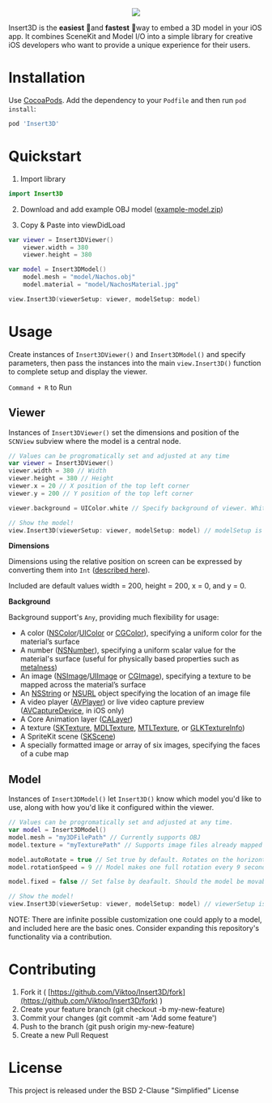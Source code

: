 <p align="center">
  <img src="https://media.giphy.com/media/oXbZqtyQ8IvwA/giphy.gif"/>
</p>



Insert3D is the **easiest** 🥳and **fastest** 🚀way to embed a 3D model in your iOS app. It combines SceneKit and Model I/O into a simple library for creative iOS developers who want to provide a unique experience for their users.

# Installation

Use [CocoaPods](http://cocoapods.org/). Add the dependency to your `Podfile` and then run `pod install`:

```ruby
pod 'Insert3D'
```

# Quickstart

1. Import library
```swift
import Insert3D
```
2. Download and add example OBJ model ([example-model.zip](https://public-demo-bucket.s3.amazonaws.com/demo/example-model.zip))

3. Copy & Paste into viewDidLoad

```swift
var viewer = Insert3DViewer() 
	viewer.width = 380 
	viewer.height = 380

var model = Insert3DModel()
	model.mesh = "model/Nachos.obj"
	model.material = "model/NachosMaterial.jpg"

view.Insert3D(viewerSetup: viewer, modelSetup: model)
```
# Usage

Create instances of `Insert3DViewer()` and `Insert3DModel()` and specify parameters, then pass the instances into the main `view.Insert3D()` function to complete setup and display the viewer.

`Command + R` to Run

## Viewer

Instances of `Insert3DViewer()` set the dimensions and position of the `SCNView` subview where the model is a central node.

```swift
// Values can be progromatically set and adjusted at any time 
var viewer = Insert3DViewer() 
viewer.width = 380 // Width 
viewer.height = 380 // Height 
viewer.x = 20 // X position of the top left corner
viewer.y = 200 // Y position of the top left corner

viewer.background = UIColor.white // Specify background of viewer. White by default 

// Show the model! 
view.Insert3D(viewerSetup: viewer, modelSetup: model) // modelSetup is also required
```

**Dimensions**

Dimensions using the relative position on screen can be expressed by converting them into `Int` ([described here](https://stackoverflow.com/questions/3678255/centering-a-cgrect-in-a-view/3678285#3678285)).

Included are default values width = 200, height = 200, x = 0, and y = 0.

**Background**

Background support's `Any`, providing much flexibility for usage:

-   A color ([NSColor](<https://developer.apple.com/documentation/appkit/nscolor>)/[UIColor](<https://developer.apple.com/documentation/uikit/uicolor>) or [CGColor](<https://developer.apple.com/documentation/coregraphics/cgcolor>)), specifying a uniform color for the material’s surface
-   A number ([NSNumber](<https://developer.apple.com/documentation/foundation/nsnumber>)), specifying a uniform scalar value for the material's surface (useful for physically based properties such as [metalness](<https://developer.apple.com/documentation/scenekit/scnmaterial/1640554-metalness>))
-   An image ([NSImage](<https://developer.apple.com/documentation/appkit/nsimage>)/[UIImage](<https://developer.apple.com/documentation/uikit/uiimage>) or [CGImage](<https://developer.apple.com/documentation/coregraphics/cgimage>)), specifying a texture to be mapped across the material’s surface
-   An [NSString](<https://developer.apple.com/documentation/foundation/nsstring>) or [NSURL](<https://developer.apple.com/documentation/foundation/nsurl>) object specifying the location of an image file
-   A video player ([AVPlayer](<https://developer.apple.com/documentation/avfoundation/avplayer>)) or live video capture preview ([AVCaptureDevice](<https://developer.apple.com/documentation/avfoundation/avcapturedevice>), in iOS only)
-   A Core Animation layer ([CALayer](<https://developer.apple.com/documentation/quartzcore/calayer>))
-   A texture ([SKTexture](<https://developer.apple.com/documentation/spritekit/sktexture>), [MDLTexture](<https://developer.apple.com/documentation/modelio/mdltexture>), [MTLTexture](<https://developer.apple.com/documentation/metal/mtltexture>), or [GLKTextureInfo](<https://developer.apple.com/documentation/glkit/glktextureinfo>))
-   A SpriteKit scene ([SKScene](<https://developer.apple.com/documentation/spritekit/skscene>))
-   A specially formatted image or array of six images, specifying the faces of a cube map


## Model

Instances of `Insert3DModel()` let `Insert3D()` know which model you'd like to use, along with how you'd like it configured within the viewer.

```swift
// Values can be progromatically set and adjusted at any time.
var model = Insert3DModel()
model.mesh = "my3DFilePath" // Currently supports OBJ
model.texture = "myTexturePath" // Supports image files already mapped to the model

model.autoRotate = true // Set true by default. Rotates on the horizontal axis
model.rotationSpeed = 9 // Model makes one full rotation every 9 seconds

model.fixed = false // Set false by deafault. Should the model be movable/rotatable by a user?

// Show the model!
view.Insert3D(viewerSetup: viewer, modelSetup: model) // viewerSetup is also required

```
NOTE: There are infinite possible customization one could apply to a model, and included here are the basic ones. Consider expanding this repository's functionality via a contribution.

# Contributing

1.  Fork it ( [](https://github.com/watsonbox/ios-google-places-autocomplete/fork)[https://github.com/Viktoo/Insert3D/fork](https://github.com/Viktoo/Insert3D/fork) )
2.  Create your feature branch (git checkout -b my-new-feature)
3.  Commit your changes (git commit -am 'Add some feature')
4.  Push to the branch (git push origin my-new-feature)
5.  Create a new Pull Request


# License

This project is released under the BSD 2-Clause "Simplified" License
